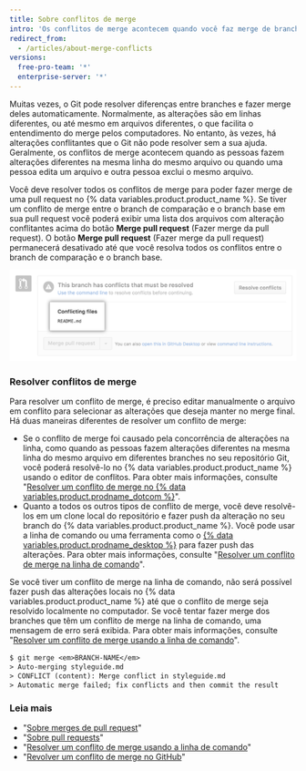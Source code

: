 ```yaml
---
title: Sobre conflitos de merge
intro: 'Os conflitos de merge acontecem quando você faz merge de branches que têm commits concorrentes e o Git precisa da sua ajuda para decidir quais alterações incorporar n merge final.'
redirect_from:
  - /articles/about-merge-conflicts
versions:
  free-pro-team: '*'
  enterprise-server: '*'
---
```


Muitas vezes, o Git pode resolver diferenças entre branches e fazer merge deles automaticamente. Normalmente, as alterações são em linhas diferentes, ou até mesmo em arquivos diferentes, o que facilita o entendimento do merge pelos computadores. No entanto, às vezes, há alterações conflitantes que o Git não pode resolver sem a sua ajuda. Geralmente, os conflitos de merge acontecem quando as pessoas fazem alterações diferentes na mesma linha do mesmo arquivo ou quando uma pessoa edita um arquivo e outra pessoa exclui o mesmo arquivo.

Você deve resolver todos os conflitos de merge para poder fazer merge de uma pull request no {% data variables.product.product_name %}. Se tiver um conflito de merge entre o branch de comparação e o branch base em sua pull request você poderá exibir uma lista dos arquivos com alteração conflitantes acima do botão **Merge pull request** (Fazer merge da pull request). O botão **Merge pull request** (Fazer merge da pull request) permanecerá desativado até que você resolva todos os conflitos entre o branch de comparação e o branch base.

![mensagem de erro de conflito de merge](/assets/images/help/pull_requests/merge_conflict_error_on_github.png)

### Resolver conflitos de merge

Para resolver um conflito de merge, é preciso editar manualmente o arquivo em conflito para selecionar as alterações que deseja manter no merge final. Há duas maneiras diferentes de resolver um conflito de merge:

- Se o conflito de merge foi causado pela concorrência de alterações na linha, como quando as pessoas fazem alterações diferentes na mesma linha do mesmo arquivo em diferentes branches no seu repositório Git, você poderá resolvê-lo no {% data variables.product.product_name %} usando o editor de conflitos. Para obter mais informações, consulte "[Resolver um conflito de merge no {% data variables.product.prodname_dotcom %}](/articles/resolving-a-merge-conflict-on-github)".
- Quanto a todos os outros tipos de conflito de merge, você deve resolvê-los em um clone local do repositório e fazer push da alteração no seu branch do {% data variables.product.product_name %}. Você pode usar a linha de comando ou uma ferramenta como o [{% data variables.product.prodname_desktop %}](https://desktop.github.com/) para fazer push das alterações. Para obter mais informações, consulte "[Resolver um conflito de merge na linha de comando](/articles/resolving-a-merge-conflict-using-the-command-line)".

Se você tiver um conflito de merge na linha de comando, não será possível fazer push das alterações locais no {% data variables.product.product_name %} até que o conflito de merge seja resolvido localmente no computador. Se você tentar fazer merge dos branches que têm um conflito de merge na linha de comando, uma mensagem de erro será exibida. Para obter mais informações, consulte "[Resolver um conflito de merge usando a linha de comando](/articles/resolving-a-merge-conflict-using-the-command-line/)".
```shell
$ git merge <em>BRANCH-NAME</em>
> Auto-merging styleguide.md
> CONFLICT (content): Merge conflict in styleguide.md
> Automatic merge failed; fix conflicts and then commit the result
```

### Leia mais

- "[Sobre merges de pull request](/articles/about-pull-request-merges/)"
- "[Sobre pull requests](/articles/about-pull-requests)"
- "[Resolver um conflito de merge usando a linha de comando](/articles/resolving-a-merge-conflict-using-the-command-line)"
- "[Revolver um conflito de merge no GitHub](/articles/resolving-a-merge-conflict-on-github)"
